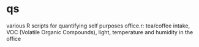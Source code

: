 qs
===

various R scripts for quantifying self purposes
office.r: tea/coffee intake, VOC (Volatile Organic Compounds), light, temperature and humidity in the office

